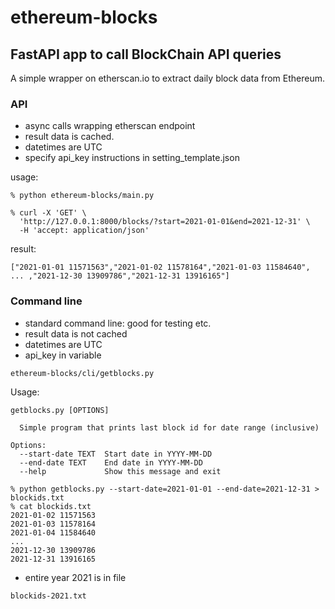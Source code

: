 # ethereum-blocks

## FastAPI app to call BlockChain API queries  

A simple wrapper on etherscan.io to extract daily block data from Ethereum.

### API
- async calls wrapping etherscan endpoint
- result data is cached.
- datetimes are UTC
- specify api_key instructions in setting_template.json 

usage:
```
% python ethereum-blocks/main.py

% curl -X 'GET' \
  'http://127.0.0.1:8000/blocks/?start=2021-01-01&end=2021-12-31' \
  -H 'accept: application/json'
```

result:
```
["2021-01-01 11571563","2021-01-02 11578164","2021-01-03 11584640", ... ,"2021-12-30 13909786","2021-12-31 13916165"]                 
```

### Command line
- standard command line: good for testing etc.
- result data is not cached 
- datetimes are UTC
- api_key in variable 

```
ethereum-blocks/cli/getblocks.py
```
Usage:
```
getblocks.py [OPTIONS]

  Simple program that prints last block id for date range (inclusive)

Options:
  --start-date TEXT  Start date in YYYY-MM-DD
  --end-date TEXT    End date in YYYY-MM-DD
  --help             Show this message and exit
```
```
% python getblocks.py --start-date=2021-01-01 --end-date=2021-12-31 > blockids.txt
% cat blockids.txt
2021-01-02 11571563
2021-01-03 11578164
2021-01-04 11584640
...
2021-12-30 13909786
2021-12-31 13916165
```

- entire year 2021 is in file
```
blockids-2021.txt
```